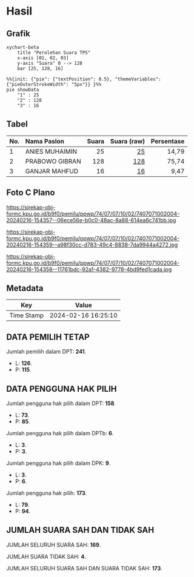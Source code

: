 # Hasil

## Grafik

```mermaid
xychart-beta
    title "Perolehan Suara TPS"
    x-axis [01, 02, 03]
    y-axis "Suara" 0 --> 128
    bar [25, 128, 16]
```

```mermaid
%%{init: {"pie": {"textPosition": 0.5}, "themeVariables": {"pieOuterStrokeWidth": "5px"}} }%%
pie showData
    "1" : 25
    "2" : 128
    "3" : 16
```

## Tabel

| No. | Nama Paslon    | Suara | Suara (raw) | Persentase |
|:--- |:-------------- | -----:| -----------:| ----------:|
| 1   | ANIES MUHAIMIN | 25    | [25][p-1]   | 14,79      |
| 2   | PRABOWO GIBRAN | 128   | [128][p-2]  | 75,74      |
| 3   | GANJAR MAHFUD  | 16    | [16][p-3]   | 9,47       |


[p-1]: https://github.com/gigit-pemilu/pemilu-2024-74-sulawesi-tenggara/blob/main/pilpres/hitung-suara/sub/74-sulawesi-tenggara/sub/07-wakatobi/sub/07-tomia-timur/sub/1002-tongano-barat/sub/004-tps/sub/paslon-1.txt
[p-2]: https://github.com/gigit-pemilu/pemilu-2024-74-sulawesi-tenggara/blob/main/pilpres/hitung-suara/sub/74-sulawesi-tenggara/sub/07-wakatobi/sub/07-tomia-timur/sub/1002-tongano-barat/sub/004-tps/sub/paslon-2.txt
[p-3]: https://github.com/gigit-pemilu/pemilu-2024-74-sulawesi-tenggara/blob/main/pilpres/hitung-suara/sub/74-sulawesi-tenggara/sub/07-wakatobi/sub/07-tomia-timur/sub/1002-tongano-barat/sub/004-tps/sub/paslon-3.txt

## Foto C Plano

https://sirekap-obj-formc.kpu.go.id/b9f0/pemilu/ppwp/74/07/07/10/02/7407071002004-20240216-154357--06ece56e-b0c0-48ac-8a88-614ea6c741bb.jpg

https://sirekap-obj-formc.kpu.go.id/b9f0/pemilu/ppwp/74/07/07/10/02/7407071002004-20240216-154359--a98f30cc-d783-49c4-8838-7da9944a4272.jpg

https://sirekap-obj-formc.kpu.go.id/b9f0/pemilu/ppwp/74/07/07/10/02/7407071002004-20240216-154358--11761bdc-92a1-4382-9778-4bd9fed1cada.jpg


## Metadata

| Key        | Value               |
| ---------- | ------------------- |
| Time Stamp | 2024-02-16 16:25:10 |


## DATA PEMILIH TETAP

Jumlah pemilih dalam DPT: **241**.
 * L: **126**.
 * P: **115**.

## DATA PENGGUNA HAK PILIH

Jumlah pengguna hak pilih dalam DPT: **158**.
 * L: **73**.
 * P: **85**.

Jumlah pengguna hak pilih dalam DPTb: **6**.
 * L: **3**.
 * P: **3**.

Jumlah pengguna hak pilih dalam DPK: **9**.
 * L: **3**.
 * P: **6**.

Jumlah pengguna hak pilih: **173**.
 * L: **79**.
 * P: **94**.

## JUMLAH SUARA SAH DAN TIDAK SAH

JUMLAH SELURUH SUARA SAH: **169**.

JUMLAH SUARA TIDAK SAH: **4**.

JUMLAH SELURUH SUARA SAH DAN SUARA TIDAK SAH: **173**.


